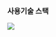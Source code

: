### 사용기술 스택
<img src="https://img.shields.io/badge/Next.js-black?style=flat&logo=Nextdotjs&logoColor=white"/>
